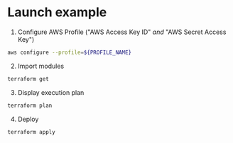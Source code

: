 # Launch example
1. Configure AWS Profile ("AWS Access Key ID" _and_ "AWS Secret Access Key")
```sh
aws configure --profile=${PROFILE_NAME}
```
2. Import modules
```sh
terraform get
```
3. Display execution plan
```sh
terraform plan
```
4. Deploy
```sh
terraform apply
```